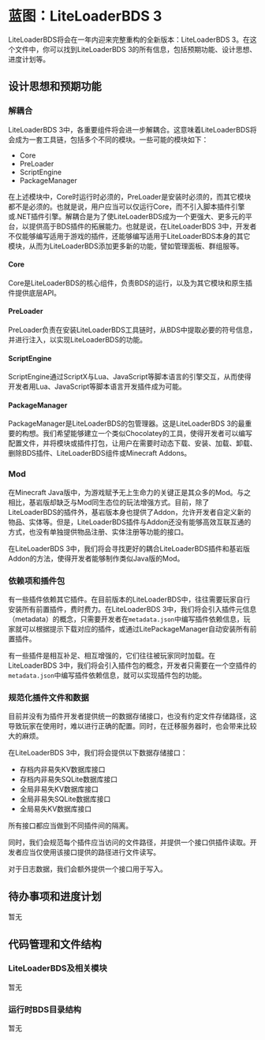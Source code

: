 # 蓝图：LiteLoaderBDS 3
LiteLoaderBDS将会在一年内迎来完整重构的全新版本：LiteLoaderBDS 3。在这个文件中，你可以找到LiteLoaderBDS 3的所有信息，包括预期功能、设计思想、进度计划等。

## 设计思想和预期功能

### 解耦合

LiteLoaderBDS 3中，各重要组件将会进一步解耦合。这意味着LiteLoaderBDS将会成为一套工具链，包括多个不同的模块。一些可能的模块如下：

- Core
- PreLoader
- ScriptEngine
- PackageManager

在上述模块中，Core时运行时必须的，PreLoader是安装时必须的，而其它模块都不是必须的。也就是说，用户应当可以仅运行Core，而不引入脚本插件引擎或.NET插件引擎。解耦合是为了使LiteLoaderBDS成为一个更强大、更多元的平台，以提供高于BDS插件的拓展能力。也就是说，在LiteLoaderBDS 3中，开发者不仅能够编写适用于游戏的插件，还能够编写适用于LiteLoaderBDS本身的其它模块，从而为LiteLoaderBDS添加更多新的功能，譬如管理面板、群组服等。

#### Core

Core是LiteLoaderBDS的核心组件，负责BDS的运行，以及为其它模块和原生插件提供底层API。

#### PreLoader

PreLoader负责在安装LiteLoaderBDS工具链时，从BDS中提取必要的符号信息，并进行注入，以实现LiteLoaderBDS的功能。

#### ScriptEngine

ScriptEngine通过ScriptX与Lua、JavaScript等脚本语言的引擎交互，从而使得开发者用Lua、JavaScript等脚本语言开发插件成为可能。

#### PackageManager

PackageManager是LiteLoaderBDS的包管理器。这是LiteLoaderBDS 3的最重要的构想。我们希望能够建立一个类似Chocolatey的工具，使得开发者可以编写配置文件，并将模块或插件打包，让用户在需要时动态下载、安装、加载、卸载、删除BDS插件、LiteLoaderBDS组件或Minecraft Addons。

### Mod

在Minecraft Java版中，为游戏赋予无上生命力的关键正是其众多的Mod。与之相比，基岩版却缺乏与Mod同生态位的玩法增强方式。目前，除了LiteLoaderBDS的插件外，基岩版本身也提供了Addon，允许开发者自定义新的物品、实体等。但是，LiteLoaderBDS插件与Addon还没有能够高效互联互通的方式，也没有单独提供物品注册、实体注册等功能的接口。

在LiteLoaderBDS 3中，我们将会寻找更好的耦合LiteLoaderBDS插件和基岩版Addon的方法，使得开发者能够制作类似Java版的Mod。

### 依赖项和插件包

有一些插件依赖其它插件。在目前版本的LiteLoaderBDS中，往往需要玩家自行安装所有前置插件，费时费力。在LiteLoaderBDS 3中，我们将会引入插件元信息（metadata）的概念，只需要开发者在`metadata.json`中编写插件依赖信息，玩家就可以根据提示下载对应的插件，或通过LitePackageManager自动安装所有前置插件。

有一些插件是相互补足、相互增强的，它们往往被玩家同时加载。在LiteLoaderBDS 3中，我们将会引入插件包的概念，开发者只需要在一个空插件的`metadata.json`中编写插件依赖信息，就可以实现插件包的功能。

### 规范化插件文件和数据

目前并没有为插件开发者提供统一的数据存储接口，也没有约定文件存储路径，这导致玩家在使用时，难以进行正确的配置。同时，在迁移服务器时，也会带来比较大的麻烦。

在LiteLoaderBDS 3中，我们将会提供以下数据存储接口：

- 存档内非易失KV数据库接口
- 存档内非易失SQLite数据库接口
- 全局非易失KV数据库接口
- 全局非易失SQLite数据库接口
- 全局易失KV数据库接口

所有接口都应当做到不同插件间的隔离。

同时，我们会规范每个插件应当访问的文件路径，并提供一个接口供插件读取。开发者应当仅使用该接口提供的路径进行文件读写。

对于日志数据，我们会额外提供一个接口用于写入。

## 待办事项和进度计划

暂无

## 代码管理和文件结构

### LiteLoaderBDS及相关模块

暂无

### 运行时BDS目录结构

暂无
